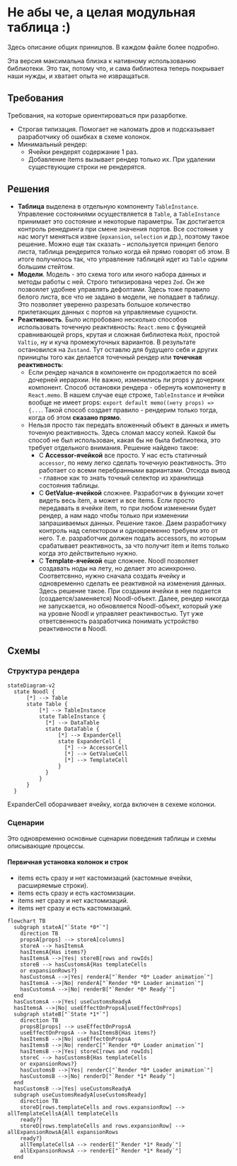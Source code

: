 # Не абы че, а целая модульная таблица :)

Здесь описание общих приницпов. В каждом файле более подробно.

Эта версия максимальна близка к нативному использованию библиотеки. Это так, потому что, и сама библиотека теперь покрывает наши нужды, и хватает опыта не извращаться.

## Требования

Требования, на которые ориентироваться при разарботке.

- Строгая типизация. Помогает не наломать дров и подсказывает разработчику об ошибках в схеме колонок.
- Минимальный рендер:
  - Ячейки рендерят содержание 1 раз.
  - Добавление items вызывает рендер только их. При удалении существующие строки не рендерятся.

## Решения

- **Таблица** выделена в отдельную компоненту `TableInstance`. Управление состояниями осуществляется в `Table`, а `TableInstance` принимает это состояние и некоторые параметры. Так достигается контроль ренедринга при смене значения портов. Все состояния у нас могут меняться извне (`epxansion`, `selection` и др.), поэтому такое решение. Можно еще так сказать - используется принцип белого листа, таблица рендерится только когда ей прямо говорят об этом. В итоге получилось так, что управление таблицей идет из `Table` одним большим стейтом.
- **Модели**. Модель - это схема того или иного набора данных и методы работы с ней. Строго типизирована через `Zod`. Он же позвоялет удобнее управлять дефолтами. Здесь тоже правило белого листа, все что не задано в модели, не попадает в таблицу. Это позволяет уверенно разрезать большое количество прилетающих данных с портов на управляемые сущности.
- **Реактивность**. Было испробовано несколько способов использовать точечную реактивность: `React.memo` с функцией сравнивающей props, крутая и сложная библиотека `MobX`, простой `Valtio`, ну и куча промежуточных вариантов. В результате остановился на `Zustand`. Тут оставлю для будущего себя и других приницпы того как делается точечный рендер или **точечная реактивность**:
  - Если рендер начался в компоненте он продолжается по всей дочерней иерархии. Не важно, изменились ли props у дочерних компонент. Способ остановки рендера - обернуть компоненту в `React.memo`. В нашем случае еще строже, `TableInstance` и ячейки вообще не имеет props: `export default memo((нету props) => {...`. Такой способ создает правило - рендерим только тогда, когда об этом **сказано прямо**.
  - Нельзя просто так передать вложенный объект в данных и иметь точеную реактивность. Здесь сломал массу копей. Какой бы способ не был использован, какая бы не была библиотека, это требует отдельного внимания. Решение найдено такое:
    - С **Accessor-ячейкой** все просто. У нас есть статичный `accessor`, по нему легко сделать точечную реактивность. Это работает со всеми перебранными вариантами. Отсюда вывод - главное как то знать точный селектор из хранилища состояния таблицы.
    - С **GetValue-ячейкой** сложнее. Разработчик в функции хочет видеть весь item, а может и все items. Если просто передавать в ячейке item, то при любом изменении будет рендер, а нам надо чтобы только при изменении запрашиваемых данных. Решение такое. Даем разработчику контроль над селектором и одновременно требуем это от него. Т.е. разработчик должен подать accessors, по которым срабатывает реактивность, за что получит item и items только когда это действительно нужно.
    - С **Template-ячейкой** еще сложнее. Noodl позволяет создавать ноды на лету, но делает это асинхронно. Соответсвнно, нужно сначала создать ячейку и одновременно сделать ее реактивной на изменения данных. Здесь решение такое. При создании ячейки в нее подается (создается/заменяется) Noodl-объект. Далее, рендер никогда не запускается, но обновляется Noodl-объект, который уже на уровне Noodl и управляет реактинвостью. Тут уже ответсвенность разработчика понимать устройство реактивности в Noodl.

## Схемы

### Структура рендера

```mermaid
stateDiagram-v2
  state Noodl {
      [*] --> Table
      state Table {
          [*] --> TableInstance
          state TableInstance {
            [*] --> DataTable
            state DataTable {
                [*] --> ExpanderCell
                state ExpanderCell {
                  [*] --> AccessorCell
                  [*] --> GetValueCell
                  [*] --> TemplateCell
                }
            }
          }
      }
  }
```

ExpanderCell оборачивает ячейку, когда включен в сехеме колонки.

### Сценарии

Это одновременно основные сценарии поведения таблицы и схемы описывающие процессы.

#### Первичная установка колонок и строк

- items есть сразу и нет кастомизаций (кастомные ячейки, расширяемые строки).
- items есть сразу и есть кастомизации.
- items нет сразу и нет кастомизаций.
- items нет сразу и есть кастомизаций.

```mermaid
flowchart TB
  subgraph stateA["`State *0*`"]
    direction TB
    propsA[props] --> storeA[columns]
    storeA --> hasItemsA
    hasItemsA{Has items?}
    hasItemsA -->|Yes| storeB[rows and rowIds]
    storeB --> hasCustomsA{Has templateCells
    or expansionRows?}
    hasCustomsA -->|Yes| renderA["`Render *0* Loader animation`"]
    hasItemsA -->|No| renderA["`Render *0* Loader animation`"]
    hasCustomsA -->|No| renderB["`Render *0* Ready`"]
  end
  hasCustomsA -->|Yes| useCustomsReadyA
  hasItemsA -->|No| useEffectOnPropsA[useEffectOnProps]
  subgraph stateB["`State *1*`"]
    direction TB
    propsB[props] --> useEffectOnPropsA
    useEffectOnPropsA --> hasItemsB{Has items?}
    hasItemsB -->|No| useEffectOnPropsA
    hasItemsB -->|No| renderC["`Render *0* Loader animation`"]
    hasItemsB -->|Yes| storeC[rows and rowIds]
    storeC --> hasCustomsB{Has templateCells
    or expansionRows?}
    hasCustomsB -->|Yes| renderC["`Render *0* Loader animation`"]
    hasCustomsB -->|No| renderD["`Render *1* Ready`"]
  end
  hasCustomsB -->|Yes| useCustomsReadyA
  subgraph useCustomsReadyA[useCustomsReady]
    direction TB
    storeD[rows.templateCells and rows.expansionRow] --> allTemplateCellsA{All templateCells
    ready?}
    storeD[rows.templateCells and rows.expansionRow] --> allExpansionRowsA{All expansionRows
    ready?}
    allTemplateCellsA --> renderE["`Render *1* Ready`"]
    allExpansionRowsA --> renderE["`Render *1* Ready`"]
  end
```
